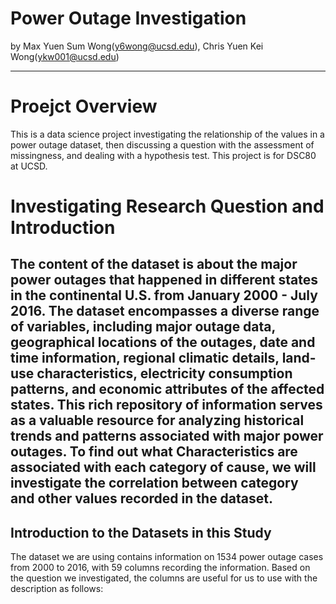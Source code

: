 # Power Outage Investigation
by Max Yuen Sum Wong(y6wong@ucsd.edu), Chris Yuen Kei Wong(ykw001@ucsd.edu)

---
# Proejct Overview 

This is a data science project investigating the relationship of the values in a power outage dataset, then discussing a question with the assessment of missingness, and dealing with a hypothesis test. This project is for DSC80 at UCSD.

# Investigating Research Question and Introduction 

The content of the dataset is about the major power outages that happened in different states in the continental U.S. from January 2000 - July 2016. The dataset encompasses a diverse range of variables, including major outage data, geographical locations of the outages, date and time information, regional climatic details, land-use characteristics, electricity consumption patterns, and economic attributes of the affected states. This rich repository of information serves as a valuable resource for analyzing historical trends and patterns associated with major power outages. **To find out what Characteristics are associated with each category of cause, we will investigate the correlation between category and other values recorded in the dataset.**
--- 

## Introduction to the Datasets in this Study
The dataset we are using contains information on 1534 power outage cases from 2000 to 2016, with 59 columns recording the information. Based on the question we investigated, the columns are useful for us to use with the description as follows:


